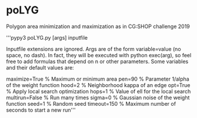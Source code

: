 # poLYG
Polygon area minimization and maximization as in CG:SHOP challenge 2019

'''pypy3 poLYG.py [args] inputfile

Inputfile extensions are ignored. Args are of the form variable=value (no space, no dash). In fact, they will be executed with python exec(arg), so feel free to add formulas that depend on n or other parameters.  Some variables and their default values are:

maximize=True   % Maximum or minimum area
pen=90   % Parameter 1/alpha of the weight function
hood=2   % Neighborhood kappa of an edge
opt=True   % Apply local search optimization
hops=1   % Value of ell for the local search
multirun=False   % Run many times
sigma=0   % Gaussian noise of the weight function
seed=1   % Random seed
timeout=150   % Maximum number of seconds to start a new run'''
